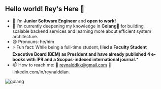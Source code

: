 ## Hello world! Rey's Here 👋

<!--
**rey-pository/rey-pository** is a ✨ _special_ ✨ repository because its `README.md` (this file) appears on your GitHub profile.

Here are some ideas to get you started:

- 🔭 I’m currently working on ...
- 🌱 I’m currently learning ...
- 👯 I’m looking to collaborate on ...
- 🤔 I’m looking for help with ...
- 💬 Ask me about ...
- 📫 How to reach me: ...
- 😄 Pronouns: ...
- ⚡ Fun fact: ...
-->
- 🔭 I’m **Junior Software Engineer** and **open to work!**
- 🌱 I’m currently deepening my knowledge in  **Golang💙** for building scalable backend services and learning more about efficient system architecture.
- 😄 Pronouns: he/him
- ⚡ Fun fact: While being a full-time student, **I led a Faculty Student Executive Board (BEM) as President and have already published 4 e-books with IPR and a Scopus-indexed international journal.***
- 📫 How to reach me: 
📧 reynalddkk@gmail.com 
🔗 linkedin.com/in/reynalddian.

![golang](https://miro.medium.com/v2/resize:fit:1000/1*_wxwNuxszA6vwQIUMbF-fw.gif)
